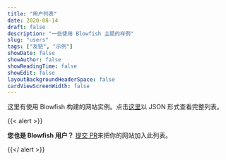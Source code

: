 ```yaml
---
title: "用户列表"
date: 2020-08-14
draft: false
description: "一些使用 Blowfish 主题的样例"
slug: "users"
tags: ["友链", "示例"]
showDate: false
showAuthor: false
showReadingTime: false
showEdit: false
layoutBackgroundHeaderSpace: false
cardViewScreenWidth: false
---
```



这里有使用 Blowfish 构建的网站实例。点击[这里](/users/users.json)以 JSON 形式查看完整列表。

{{< alert >}}

**您也是 Blowfish 用户？** [提交 PR](https://github.com/nunocoracao/blowfish/blob/dev/exampleSite/content/users/users.json)来把你的网站加入此列表。

{{</ alert >}}

</BR>
